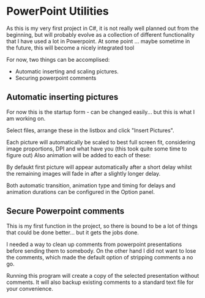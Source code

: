 # PowerPoint Utilities
As this is my very first project in C#, it is not really well planned out from the beginning, but will probably evolve as a collection 
of different functionality that I have used a lot in Powerpoint. At some point ... maybe sometime in the future, this will become a nicely 
integrated tool

For now, two things can be accomplised:
- Automatic inserting and scaling pictures.
- Securing powerpoint comments

## Automatic inserting pictures
For now this is the startup form - can be changed easily... but this is what I am working on.

Select files, arrange these in the listbox and click "Insert Pictures".

Each picture will automatically be scaled to best full screen fit, considering image proportions, DPI and what have you (this took quite some time to figure out)
Also animation will be added to each of these:

By defaukt first picture will appear automatically after a short delay whilst the remaining images will fade in after a slightly longer delay. 

Both automatic transition, animation type and timing for delays and animation durations can be configured in the Option panel.


## Secure Powerpoint comments

This is my first function in the project, so there is bound to be a lot of things that could be done better... but it gets the jobs done.

I needed a way to clean up comments from powerpoint presentations before sending them to somebody. On the other hand I did not want to lose the comments, which made the default option of stripping comments a no go.

Running this program will create a copy of the selected presentation without comments. It will also backup existing comments to a standard text file for your convenience.
